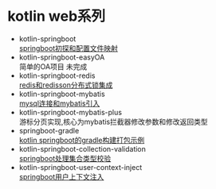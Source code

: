 # kotlin web系列
- kotlin-springboot   
    [springboot初探和配置文件映射](http://note.youdao.com/noteshare?id=d95654107812bfbdaf8632d40bba947e&sub=2D07504E78764BA9A3FFDD1D778C7A9A)
- kotlin-springboot-easyOA  
    简单的OA项目 未完成
- kotlin-springboot-redis  
    [redis和redisson分布式锁集成](http://note.youdao.com/noteshare?id=68fddcbf8fb1d7ba8e03c7bf1b4f5e6d&sub=9633103830B04309A18B8845530A37CB)
- kotlin-springboot-mybatis  
    [mysql连接和mybatis引入](http://note.youdao.com/noteshare?id=d602df6de2a311080fcf3c882c61774a&sub=EF6F9CA1140247B4809EB75CD8AF5CE6)
- kotlin-springboot-mybatis-plus  
    游标分页实现,核心为mybatis拦截器修改参数和修改返回类型
- springboot-gradle  
    [kotlin springboot的gradle构建打包示例](http://note.youdao.com/noteshare?id=5d4d80e0f58c0d56c064563db8fcafc7&sub=15FCAB62EB5D4E6B8A3F1D0D99C41C20)
- kotlin-springboot-collection-validation  
    [springboot处理集合类型校验](http://note.youdao.com/noteshare?id=ef1103292163f28ea6045c0fef0e3245&sub=823D92784C794E88AE35BF98EDF9BA47)
- kotlin-springboot-user-context-inject  
    [springboot用户上下文注入](http://note.youdao.com/noteshare?id=c629bd87c63bf37c478eda80ba4a54f9&sub=76B2CFDC7A914BE4AF1AB7D8B4BADA64)
